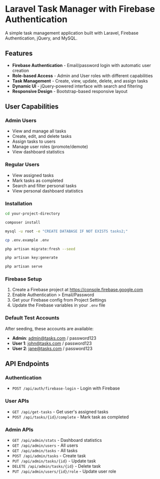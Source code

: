 # Laravel Task Manager with Firebase Authentication

A simple task management application built with Laravel, Firebase Authentication, jQuery, and MySQL.

## Features

- **Firebase Authentication** - Email/password login with automatic user creation
- **Role-based Access** - Admin and User roles with different capabilities
- **Task Management** - Create, view, update, delete, and assign tasks
- **Dynamic UI** - jQuery-powered interface with search and filtering
- **Responsive Design** - Bootstrap-based responsive layout

## User Capabilities

### Admin Users
- View and manage all tasks
- Create, edit, and delete tasks
- Assign tasks to users
- Manage user roles (promote/demote)
- View dashboard statistics

### Regular Users
- View assigned tasks
- Mark tasks as completed
- Search and filter personal tasks
- View personal dashboard statistics


### Installation

```bash
cd your-project-directory

composer install

mysql -u root -e "CREATE DATABASE IF NOT EXISTS tasks2;"

cp .env.example .env

php artisan migrate:fresh --seed

php artisan key:generate

php artisan serve
```

### Firebase Setup

1. Create a Firebase project at https://console.firebase.google.com
2. Enable Authentication > Email/Password
3. Get your Firebase config from Project Settings
4. Update the Firebase variables in your `.env` file

### Default Test Accounts

After seeding, these accounts are available:

- **Admin**: admin@tasks.com / password123
- **User 1**: john@tasks.com / password123  
- **User 2**: jane@tasks.com / password123

## API Endpoints

### Authentication
- `POST /api/auth/firebase-login` - Login with Firebase

### User APIs
- `GET /api/get-tasks` - Get user's assigned tasks
- `POST /api/tasks/{id}/complete` - Mark task as completed

### Admin APIs
- `GET /api/admin/stats` - Dashboard statistics
- `GET /api/admin/users` - All users
- `GET /api/admin/tasks` - All tasks
- `POST /api/admin/tasks` - Create task
- `PUT /api/admin/tasks/{id}` - Update task
- `DELETE /api/admin/tasks/{id}` - Delete task
- `PUT /api/admin/users/{id}/role` - Update user role
